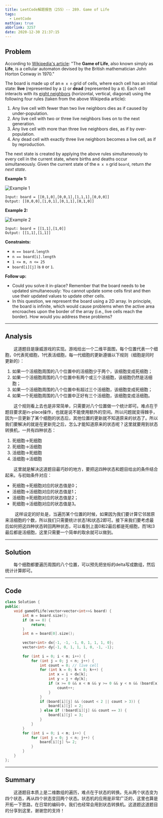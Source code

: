 ```yaml
---
title: LeetCode解题报告（255）-- 289. Game of Life
tags:
  - LeetCode
mathjax: true
abbrlink: 3257
date: 2020-12-30 21:37:15
---
```


## Problem

According to [Wikipedia's article](https://en.wikipedia.org/wiki/Conway's_Game_of_Life): "The **Game of Life**, also known simply as **Life**, is a cellular automaton devised by the British mathematician John Horton Conway in 1970."

The board is made up of an `m x n` grid of cells, where each cell has an initial state: **live** (represented by a `1`) or **dead** (represented by a `0`). Each cell interacts with its [eight neighbors](https://en.wikipedia.org/wiki/Moore_neighborhood) (horizontal, vertical, diagonal) using the following four rules (taken from the above Wikipedia article):

1. Any live cell with fewer than two live neighbors dies as if caused by under-population.
2. Any live cell with two or three live neighbors lives on to the next generation.
3. Any live cell with more than three live neighbors dies, as if by over-population.
4. Any dead cell with exactly three live neighbors becomes a live cell, as if by reproduction.

The next state is created by applying the above rules simultaneously to every cell in the current state, where births and deaths occur simultaneously. Given the current state of the `m x n` grid `board`, return *the next state*.

<!-- more -->

**Example 1:**

![Example 1](https://assets.leetcode.com/uploads/2020/12/26/grid1.jpg)

```
Input: board = [[0,1,0],[0,0,1],[1,1,1],[0,0,0]]
Output: [[0,0,0],[1,0,1],[0,1,1],[0,1,0]]
```

**Example 2:**

![Example 2](https://assets.leetcode.com/uploads/2020/12/26/grid2.jpg)

```
Input: board = [[1,1],[1,0]]
Output: [[1,1],[1,1]]
```

**Constraints:**

- `m == board.length`
- `n == board[i].length`
- `1 <= m, n <= 25`
- `board[i][j]` is `0` or `1`. 

**Follow up:**

- Could you solve it in-place? Remember that the board needs to be updated simultaneously: You cannot update some cells first and then use their updated values to update other cells.
- In this question, we represent the board using a 2D array. In principle, the board is infinite, which would cause problems when the active area encroaches upon the border of the array (i.e., live cells reach the border). How would you address these problems?

------

## Analysis

&emsp;&emsp;这道题目是康威游戏的实现。游戏给出一个二维平面图，每个位置代表一个细胞，0代表死细胞，1代表活细胞，每一代细胞的更新遵循以下规则（细胞是同时更新的）：

1. 如果一个活细胞周围的八个位置中的活细胞少于两个，该细胞变成死细胞；
2. 如果一个活细胞周围的八个位置中有两个或三个活细胞，该细胞仍然是活细胞；
3. 如果一个活细胞周围的八个位置中有超过三个活细胞，该细胞变成死细胞；
4. 如果一个死细胞周围的八个位置中正好有三个活细胞，该细胞变成活细胞。

&emsp;&emsp;这个规则看上去也是非常简单，只需要对八个位置做一个统计即可。难点在于题目要求是in-place操作，也就是说不能使用额外的空间。所以问题就变得棘手，因为一旦更新了某个细胞的状态后，其他位置的更新就不知道原来的状态了。所以我们要解决的就是在更新完之后，怎么才能知道原来的状态呢？这里就要用到状态转换机，一共有四种状态：

1. 死细胞->死细胞
2. 死细胞->活细胞
3. 活细胞->死细胞
4. 活细胞->活细胞

&emsp;&emsp;这里就是解决这道题目最巧妙的地方，要把这四种状态和题目给出的条件结合起来。与初始条件对应：

- 死细胞->死细胞对应的状态值是0；
- 活细胞->活细胞对应的状态值是1；
- 活细胞->死细胞对应的状态值是2；
- 死细胞->活细胞对应的状态值是3。

&emsp;&emsp; 这样设定的好处是，当遍历某个位置的时候，如果因为我们要计算它邻居原来活细胞的个数，所以我们只需要统计状态1和状态2即可。接下来我们要考虑最后如何把这四种状态转回两种状态，可以看到上面0和2最后都是死细胞，而1和3最后都是活细胞，这里只需要一个简单的取余就可以做到。

------

## Solution

&emsp;&emsp;每个细胞都要遍历周围的八个位置，可以预先把坐标的delta写成数组，然后统计计算即可。

------

## Code

```c++
class Solution {
public:
    void gameOfLife(vector<vector<int>>& board) {
        int m = board.size();
        if (m == 0) {
            return;
        }
        int n = board[0].size();
        
        vector<int> dx{-1, -1, -1, 0, 1, 1, 1, 0};
        vector<int> dy{-1, 0, 1, 1, 1, 0, -1, -1};
        
        for (int i = 0; i < m; i++) {
            for (int j = 0; j < n; j++) {
                int count = 0; // live cell
                for (int k = 0; k < 8; k++) {
                    int x = i + dx[k];
                    int y = j + dy[k];
                    if (x >= 0 && x < m && y >= 0 && y < n && (board[x][y] == 1 || board[x][y] == 2)) {
                        count++;
                    }
                }
                if (board[i][j] && (count < 2 || count > 3)) {
                    board[i][j] = 2;
                } else if (!board[i][j] && count == 3) {
                    board[i][j] = 3;
                }
            }
        }
        for (int i = 0; i < m; i++) {
            for (int j = 0; j < n; j++) {
                board[i][j] %= 2;
            }
        }
    }
};
```

------

## Summary

&emsp;&emsp;这道题目本质上是二维数组的遍历，难点在于状态的转换。先从两个状态变为四个状态，再从四个状态变回两个状态。状态机的应用是非常广泛的，这里也算是开拓一下思路，在日常的编码中，我们也经常会用到状态转换机。这道题这道题目的分享到这里，谢谢您的支持！
